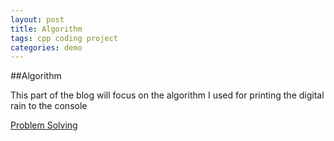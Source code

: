 ```yaml
---
layout: post
title: Algorithm
tags: cpp coding project
categories: demo
---
```


##Algorithm

This part of the blog will focus on the algorithm I used for printing the digital rain to the console 



[Problem Solving](https://conorkeane01.github.io/digital-rain-cpp-ck/demo/2024/03/11/Problem-Solving.html)
